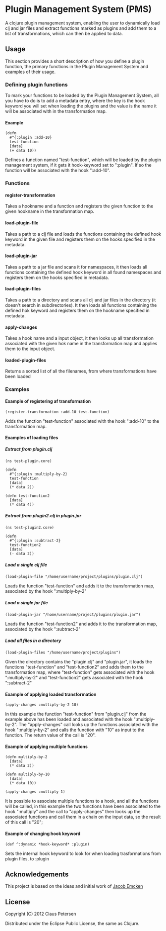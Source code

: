 # Plugin Management System (PMS)

A clojure plugin management system, enabling the user to dynamically load clj and jar files
and extract functions marked as plugins and add them to a list of transformations, which
can then be applied to data.

## Usage

This section provides a short description of how you define a plugin function, the
primary functions in the Plugin Management System and examples of their usage.

### Defining plugin functions

To mark your functions to be loaded by the Plugin Management System, all you have to do is to add
a metadata entry, where the key is the hook keyword you will set when loading the plugins and
the value is the name it will be associated with in the transformation map.

#### Example

    (defn
      #^{:plugin :add-10}
      test-function
      [data]
      (+ data 10))

Defines a function named "test-function", which will be loaded by the plugin
management system, if it gets it hook-keyword set to ":plugin". If so the
function will be associated with the hook ":add-10".

### Functions

#### register-transformation

Takes a hookname and a function and registers the given function to the given hookname in the
transformation map.

#### load-plugin-file

Takes a path to a clj file and loads the functions containing the
defined hook keyword in the given file and registers them on the hooks specified in the metadata.

#### load-plugin-jar

Takes a path to a jar file and scans it for namespaces, it then loads all functions
containing the defined hook keyword in all found namespaces and registers them on the hooks
specified in metadata.

#### load-plugin-files

Takes a path to a directory and scans all clj and jar files in the directory (it doesn't search
in subdirectories). It then loads all functions containing the defined hok keyword and registers
them on the hookname specified in metadata.

#### apply-changes

Takes a hook name and a input object, it then looks up all transformation associated with the
given hok name in the transformation map and applies them to the input object.

#### loaded-plugin-files

Returns a sorted list of all the filenames, from where transformations have been loaded

### Examples

#### Example of registering af transformation

    (register-transformation :add-10 test-function)

Adds the function "test-function" associated with the hook ":add-10" to the transformation map.

#### Examples of loading files

##### Extract from plugin.clj

    (ns test-plugin.core)

    (defn
      #^{:plugin :multiply-by-2}
      test-function
      [data]
      (* data 2))

    (defn test-function2
      [data]
      (* data 4))

##### Extract from plugin2.clj in plugin.jar

    (ns test-plugin2.core)

    (defn
      #^{:plugin :subtract-2}
      test-function2
      [data]
      (- data 2))

##### Load a single clj file

    (load-plugin-file "/home/username/project/plugins/plugin.clj")

Loads the function "test-function" and adds it to the transformation map, associated by
the hook ":multiply-by-2"

##### Load a single jar file

    (load-plugin-jar "/home/username/project/plugins/plugin.jar")

Loads the function "test-function2" and adds it to the transformation map, associated by
the hook ":subtract-2"

##### Load all files in a directory

    (load-plugin-files "/home/username/project/plugins")

Given the directory contains the "plugin.clj" and "plugin.jar", it loads the
functions "test-function" and "test-function2" and adds them to the transformation map,
where "test-function" gets associated with the hook ":multiply-by-2" and "test-function2"
gets associated with the hook ":subtract-2"

#### Example of applying loaded transformation

    (apply-changes :multiply-by-2 10)

In this example the function "test-function" from "plugin.clj" from the example above has been loaded
and associated with the hook ":multiply-by-2". The "apply-changes" call looks up the functions
associated with the hook ":multiply-by-2" and calls the function with "10" as input to the
function. The return value of the call is "20".

#### Example of applying multiple functions

    (defn multiply-by-2
      [data]
      (* data 2))

    (defn multiply-by-10
      [data]
      (* data 10))

    (apply-changes :multiply 1)

It is possible to associate multiple functions to a hook, and all the functions will be
called, in this example the two functions have been associated to the hook ":multiply" and the call
to "apply-changes" then looks up the associated functions and call them in a chain on the input data,
so the result of this call is "20";

#### Example of changing hook keyword

    (def ^:dynamic *hook-keyword* :plugin)

Sets the internal hook keyword to look for when loading trasformations from plugin files, to :plugin

## Acknowledgements

This project is based on the ideas and initial work of [Jacob Emcken](https://github.com/jacobemcken "jacobemcken on GitHub")

## License

Copyright (C) 2012 Claus Petersen

Distributed under the Eclipse Public License, the same as Clojure.